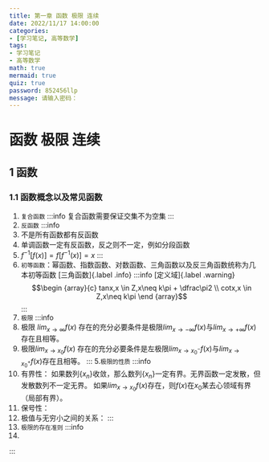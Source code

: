 ```yaml
---
title: 第一章 函数 极限 连续
date: 2022/11/17 14:00:00
categories:
- [学习笔记, 高等数学]
tags:
- 学习笔记
- 高等数学
math: true
mermaid: true
quiz: true
password: 852456llp
message: 请输入密码：
---
```

# 函数 极限 连续
## 1 函数
### 1.1 函数概念以及常见函数

1. `复合函数`
:::info
复合函数需要保证交集不为空集
:::
2. `反函数`
:::info
1. 不是所有函数都有反函数
2. 单调函数一定有反函数，反之则不一定，例如分段函数
3. $f^{-1}[f(x)]=f[f^{-1}(x)]=x$
:::
3. `初等函数`：幂函数、指数函数、对数函数、三角函数以及反三角函数统称为几本初等函数
[三角函数]{.label .info}
:::info
[定义域]{.label .warning}
$$\begin {array}{c}
tanx,x \in Z,x\neq k\pi + \dfrac\pi2 \\
cotx,x \in Z,x\neq k\pi
\end {array}$$
:::
4. `极限`
:::info
1. 极限 $lim_{x\rightarrow\infty}f(x)$ 存在的充分必要条件是极限$lim_{x\rightarrow-\infty}f(x)$与$lim_{x\rightarrow+\infty}f(x)$存在且相等。
2. 极限$lim_{x\rightarrow x_0}f(x)$ 存在的充分必要条件是左极限$lim_{x\rightarrow x_0^-}f(x)$与$lim_{x\rightarrow x_0^+}f(x)$存在且相等。
:::
5.`极限的性质`
:::info
1. 有界性：
   如果数列$\{x_n\}$收敛，那么数列$\{x_n\}$一定有界。无界函数一定发散，但发散数列不一定无界。
   如果$lim_{x\rightarrow x_0}f(x)$存在，则$f(x)$在$x_0$某去心领域有界（局部有界）。
2. 保号性：
3. 极值与无穷小之间的关系：
:::
1. `极限的存在准则`
:::info
1.
:::
